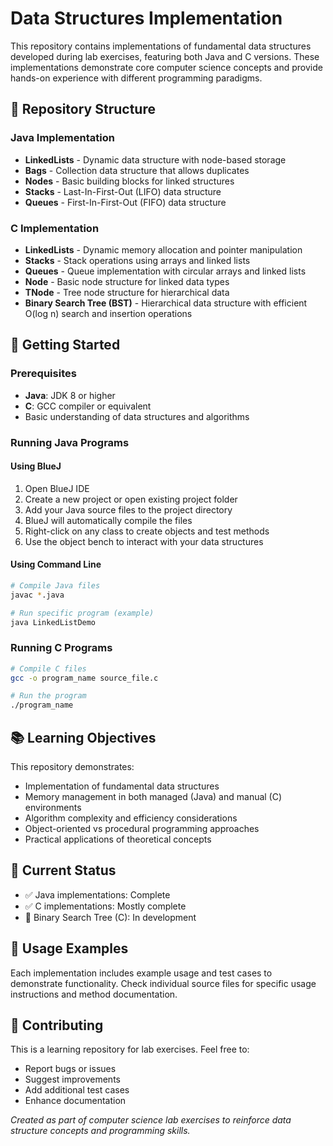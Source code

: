 # Data Structures Implementation

This repository contains implementations of fundamental data structures developed during lab exercises, featuring both Java and C versions. These implementations demonstrate core computer science concepts and provide hands-on experience with different programming paradigms.

## 📁 Repository Structure

### Java Implementation
- **LinkedLists** - Dynamic data structure with node-based storage
- **Bags** - Collection data structure that allows duplicates
- **Nodes** - Basic building blocks for linked structures
- **Stacks** - Last-In-First-Out (LIFO) data structure
- **Queues** - First-In-First-Out (FIFO) data structure

### C Implementation
- **LinkedLists** - Dynamic memory allocation and pointer manipulation
- **Stacks** - Stack operations using arrays and linked lists
- **Queues** - Queue implementation with circular arrays and linked lists
- **Node** - Basic node structure for linked data types
- **TNode** - Tree node structure for hierarchical data
- **Binary Search Tree (BST)** - Hierarchical data structure with efficient O(log n) search and insertion operations

## 🚀 Getting Started

### Prerequisites
- **Java**: JDK 8 or higher
- **C**: GCC compiler or equivalent
- Basic understanding of data structures and algorithms

### Running Java Programs

#### Using BlueJ
1. Open BlueJ IDE
2. Create a new project or open existing project folder
3. Add your Java source files to the project directory
4. BlueJ will automatically compile the files
5. Right-click on any class to create objects and test methods
6. Use the object bench to interact with your data structures

#### Using Command Line
```bash
# Compile Java files
javac *.java

# Run specific program (example)
java LinkedListDemo
```

### Running C Programs
```bash
# Compile C files
gcc -o program_name source_file.c

# Run the program
./program_name
```

## 📚 Learning Objectives

This repository demonstrates:
- Implementation of fundamental data structures
- Memory management in both managed (Java) and manual (C) environments
- Algorithm complexity and efficiency considerations
- Object-oriented vs procedural programming approaches
- Practical applications of theoretical concepts

## 🔧 Current Status

- ✅ Java implementations: Complete
- ✅ C implementations: Mostly complete
- 🚧 Binary Search Tree (C): In development

## 📖 Usage Examples

Each implementation includes example usage and test cases to demonstrate functionality. Check individual source files for specific usage instructions and method documentation.

## 🤝 Contributing

This is a learning repository for lab exercises. Feel free to:
- Report bugs or issues
- Suggest improvements
- Add additional test cases
- Enhance documentation



*Created as part of computer science lab exercises to reinforce data structure concepts and programming skills.*
